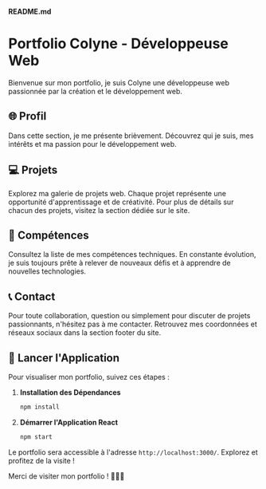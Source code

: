 **README.md**

# Portfolio Colyne - Développeuse Web 

Bienvenue sur mon portfolio, je suis Colyne une développeuse web passionnée par la création et le développement web.

## 🌐 Profil

Dans cette section, je me présente brièvement. Découvrez qui je suis, mes intérêts et ma passion pour le développement web.

## 💻 Projets

Explorez ma galerie de projets web. Chaque projet représente une opportunité d'apprentissage et de créativité. Pour plus de détails sur chacun des projets, visitez la section dédiée sur le site.

## 🚀 Compétences

Consultez la liste de mes compétences techniques. En constante évolution, je suis toujours prête à relever de nouveaux défis et à apprendre de nouvelles technologies.

## 📞 Contact

Pour toute collaboration, question ou simplement pour discuter de projets passionnants, n'hésitez pas à me contacter. Retrouvez mes coordonnées et réseaux sociaux dans la section footer du site.

## 🚀 Lancer l'Application

Pour visualiser mon portfolio, suivez ces étapes :

1. **Installation des Dépendances**
   ```bash
   npm install
   ```

2. **Démarrer l'Application React**
   ```bash
   npm start
   ```

Le portfolio sera accessible à l'adresse `http://localhost:3000/`. Explorez et profitez de la visite !

Merci de visiter mon portfolio ! 👩‍💻✨